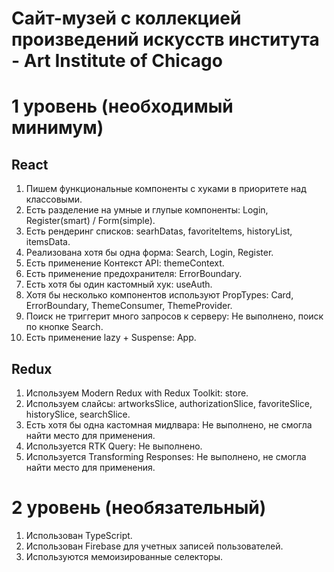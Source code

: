 # Сайт-музей с коллекцией произведений искусств института - Art Institute of Chicago


# 1 уровень (необходимый минимум)

## React
1) Пишем функциональные компоненты c хуками в приоритете над классовыми.
2) Есть разделение на умные и глупые компоненты: Login, Register(smart) / Form(simple).
3) Есть рендеринг списков: searhDatas, favoriteItems, historyList, itemsData.
4) Реализована хотя бы одна форма: Search, Login, Register.
5) Есть применение Контекст API: themeContext.
6) Есть применение предохранителя: ErrorBoundary.
7) Есть хотя бы один кастомный хук: useAuth.
8) Хотя бы несколько компонентов используют PropTypes: Card, ErrorBoundary, ThemeConsumer, ThemeProvider.
9) Поиск не триггерит много запросов к серверу: Не выполнено, поиск по кнопке Search.
10) Есть применение lazy + Suspense: App.

## Redux
1) Используем Modern Redux with Redux Toolkit: store.
2) Используем слайсы: artworksSlice, authorizationSlice, favoriteSlice, historySlice, searchSlice.
3) Есть хотя бы одна кастомная мидлвара: Не выполнено, не смогла найти место для применения.
4) Используется RTK Query: Не выполнено.
5) Используется Transforming Responses: Не выполнено, не смогла найти место для применения.

# 2 уровень (необязательный)

1) Использован TypeScript.
2) Использован Firebase для учетных записей пользователей.
3) Используются мемоизированные селекторы.
